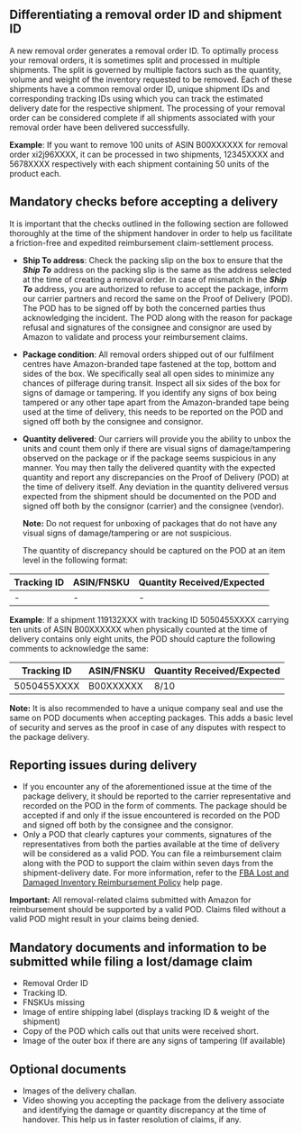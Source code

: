 ## Differentiating a removal order ID and shipment ID

A new removal order generates a removal order ID. To optimally process your removal orders, it is sometimes split and processed in multiple shipments. The split is governed by multiple factors such as the quantity, volume and weight of the inventory requested to be removed. Each of these shipments have a common removal order ID, unique shipment IDs and corresponding tracking IDs using which you can track the estimated delivery date for the respective shipment. The processing of your removal order can be considered complete if all shipments associated with your removal order have been delivered successfully.

**Example**: If you want to remove 100 units of ASIN B00XXXXXX for removal order xi2j96XXXX, it can be processed in two shipments, 12345XXXX and 5678XXXX respectively with each shipment containing 50 units of the product each.

## Mandatory checks before accepting a delivery

It is important that the checks outlined in the following section are followed thoroughly at the time of the shipment handover in order to help us facilitate a friction-free and expedited reimbursement claim-settlement process.

-   **Ship To address**: Check the packing slip on the box to ensure that the **_Ship To_** address on the packing slip is the same as the address selected at the time of creating a removal order. In case of mismatch in the **_Ship To_** address, you are authorized to refuse to accept the package, inform our carrier partners and record the same on the Proof of Delivery (POD). The POD has to be signed off by both the concerned parties thus acknowledging the incident. The POD along with the reason for package refusal and signatures of the consignee and consignor are used by Amazon to validate and process your reimbursement claims.
-   **Package condition**: All removal orders shipped out of our fulfilment centres have Amazon-branded tape fastened at the top, bottom and sides of the box. We specifically seal all open sides to minimize any chances of pilferage during transit. Inspect all six sides of the box for signs of damage or tampering. If you identify any signs of box being tampered or any other tape apart from the Amazon-branded tape being used at the time of delivery, this needs to be reported on the POD and signed off both by the consignee and consignor.
-   **Quantity delivered**: Our carriers will provide you the ability to unbox the units and count them only if there are visual signs of damage/tampering observed on the package or if the package seems suspicious in any manner. You may then tally the delivered quantity with the expected quantity and report any discrepancies on the Proof of Delivery (POD) at the time of delivery itself. Any deviation in the quantity delivered versus expected from the shipment should be documented on the POD and signed off both by the consignor (carrier) and the consignee (vendor).
    
    **Note:** Do not request for unboxing of packages that do not have any visual signs of damage/tampering or are not suspicious.
    
    The quantity of discrepancy should be captured on the POD at an item level in the following format:
    
<table>
  <thead>
    <tr>
      <th>Tracking ID</th>
      <th>ASIN/FNSKU</th>
      <th>Quantity Received/Expected</th>
    </tr>
  </thead>
  <tbody>
    <tr>
      <td>-</td>
      <td>-</td>
      <td>-</td>
    </tr>
  </tbody>
</table>
    
**Example**: If a shipment 119132XXX with tracking ID 5050455XXXX carrying ten units of ASIN B00XXXXXX when physically counted at the time of delivery contains only eight units, the POD should capture the following comments to acknowledge the same:
    
<table>
  <thead>
    <tr>
      <th>Tracking ID</th>
      <th>ASIN/FNSKU</th>
      <th>Quantity Received/Expected</th>
    </tr>
  </thead>
  <tbody>
    <tr>
      <td>5050455XXXX</td>
      <td>B00XXXXXX</td>
      <td>8/10</td>
    </tr>
  </tbody>
</table>
    
**Note:** It is also recommended to have a unique company seal and use the same on POD documents when accepting packages. This adds a basic level of security and serves as the proof in case of any disputes with respect to the package delivery.
    

## Reporting issues during delivery

-   If you encounter any of the aforementioned issue at the time of the package delivery, it should be reported to the carrier representative and recorded on the POD in the form of comments. The package should be accepted if and only if the issue encountered is recorded on the POD and signed off both by the consignee and the consignor.
-   Only a POD that clearly captures your comments, signatures of the representatives from both the parties available at the time of delivery will be considered as a valid POD. You can file a reimbursement claim along with the POD to support the claim within seven days from the shipment-delivery date. For more information, refer to the [FBA Lost and Damaged Inventory Reimbursement Policy](https://sellercentral.amazon.in/gp/help/G200213130) help page.

**Important:** All removal-related claims submitted with Amazon for reimbursement should be supported by a valid POD. Claims filed without a valid POD might result in your claims being denied.

## Mandatory documents and information to be submitted while filing a lost/damage claim

-   Removal Order ID
-   Tracking ID.
-   FNSKUs missing
-   Image of entire shipping label (displays tracking ID & weight of the shipment)
-   Copy of the POD which calls out that units were received short.
-   Image of the outer box if there are any signs of tampering (If available)

## Optional documents

-   Images of the delivery challan.
-   Video showing you accepting the package from the delivery associate and identifying the damage or quantity discrepancy at the time of handover. This help us in faster resolution of claims, if any.